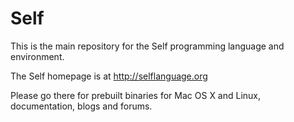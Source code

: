 Self
====

This is the main repository for the Self programming language and environment.

The Self homepage is at http://selflanguage.org

Please go there for prebuilt binaries for Mac OS X and Linux, documentation, blogs and forums.


